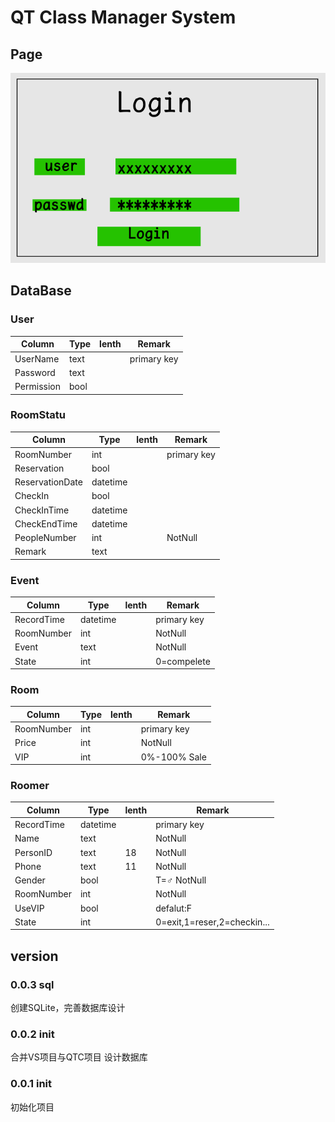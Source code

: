 ﻿# QT Class Manager System
## Page
![Login](readme/login.png)

## DataBase
### User
| Column          | Type     | lenth | Remark      |
|-----------------|----------|-------|-------------|
| UserName        | text     |       | primary key |
| Password        | text     |       |             |
| Permission      | bool     |       |             |
### RoomStatu
| Column          | Type     | lenth | Remark      |
|-----------------|----------|-------|-------------|
| RoomNumber      | int      |       | primary key |
| Reservation     | bool     |       |             |
| ReservationDate | datetime |       |             |
| CheckIn         | bool     |       |             |
| CheckInTime     | datetime |       |             |
| CheckEndTime    | datetime |       |             |
| PeopleNumber    | int      |       | NotNull     |
| Remark          | text     |       |             |
### Event
| Column          | Type     | lenth | Remark      |
|-----------------|----------|-------|-------------|
| RecordTime      | datetime |       | primary key |
| RoomNumber      | int      |       | NotNull     |
| Event           | text     |       | NotNull     |
| State           | int      |       | 0=compelete |
### Room
| Column          | Type     | lenth | Remark      |
|-----------------|----------|-------|-------------|
| RoomNumber      | int      |       | primary key |
| Price           | int      |       | NotNull     |
| VIP             | int      |       | 0%-100% Sale|
### Roomer
| Column          | Type     | lenth | Remark      |
|-----------------|----------|-------|-------------|
| RecordTime      | datetime |       | primary key |
| Name            | text     |       | NotNull     |
| PersonID        | text     | 18    | NotNull     |
| Phone           | text     | 11    | NotNull     |
| Gender          | bool     |       | T=♂ NotNull|
| RoomNumber      | int      |       | NotNull     |
| UseVIP          | bool     |       | defalut:F   |
| State           | int      |       | 0=exit,1=reser,2=checkin...|

## version
### 0.0.3 sql
创建SQLite，完善数据库设计

### 0.0.2 init
合并VS项目与QTC项目
设计数据库

### 0.0.1 init
初始化项目